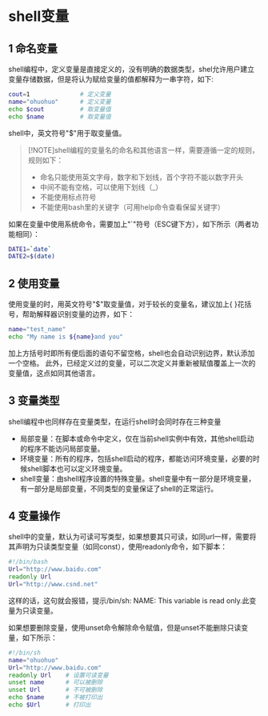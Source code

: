 # shell变量

## 1 命名变量

shell编程中，定义变量是直接定义的，没有明确的数据类型，shel允许用户建立变量存储数据，但是将认为赋给变量的值都解释为一串字符，如下:

```bash
cout=1			    # 定义变量		
name="ohuohuo"	    # 定义变量
echo $cout		    # 取变量值
echo $name	        # 取变量值
```

shell中，英文符号"$"用于取变量值。

> [!NOTE]shell编程的变量名的命名和其他语言一样，需要遵循一定的规则，规则如下：
> - 命名只能使用英文字母，数字和下划线，首个字符不能以数字开头
> - 中间不能有空格，可以使用下划线（_）
> - 不能使用标点符号
> - 不能使用bash里的关键字（可用help命令查看保留关键字）

如果在变量中使用系统命令，需要加上"`"符号（ESC键下方），如下所示（两者功能相同）：

```bash
DATE1=`date`	
DATE2=$(date)
```

## 2 使用变量

使用变量的时，用英文符号"$"取变量值，对于较长的变量名，建议加上{ }花括号，帮助解释器识别变量的边界，如下：

```bash
name="test_name"
echo "My name is ${name}and you"
```

加上方括号时即所有便后面的语句不留空格，shell也会自动识别边界，默认添加一个空格。
此外，已经定义过的变量，可以二次定义并重新被赋值覆盖上一次的变量值，这点如同其他语言。

## 3 变量类型

shell编程中也同样存在变量类型，在运行shell时会同时存在三种变量

- 局部变量：在脚本或命令中定义，仅在当前shell实例中有效，其他shell启动的程序不能访问局部变量。
- 环境变量：所有的程序，包括shell启动的程序，都能访问环境变量，必要的时候shell脚本也可以定义环境变量。
- shell变量：由shell程序设置的特殊变量。shell变量中有一部分是环境变量，有一部分是局部变量，不同类型的变量保证了shell的正常运行。

## 4 变量操作

shell中的变量，默认为可读可写类型，如果想要其只可读，如同url一样，需要将其声明为只读类型变量（如同const），使用readonly命令，如下脚本：

```bash
#!/bin/bash
Url="http://www.baidu.com"
readonly Url
Url="http://www.csnd.net"
```

这样的话，这句就会报错，提示/bin/sh: NAME: This variable is read only.此变量为只读变量。

如果想要删除变量，使用unset命令解除命令赋值，但是unset不能删除只读变量，如下所示：

```bash
#!/bin/sh
name="ohuohuo"
Url="http://www.baidu.com"
readonly Url	# 设置可读变量
unset name		# 可以被删除
unset Url		# 不可被删除
echo $name		# 不被打印出
echo $Url		# 打印出
```
